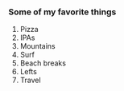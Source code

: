 ### Some of my favorite things

1. Pizza
2. IPAs
3. Mountains
4. Surf
  1. Beach breaks
  2. Lefts
5. Travel
